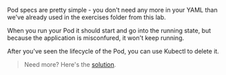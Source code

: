 Pod specs are pretty simple - you don't need any more in your YAML than we've already used in the exercises folder from this lab.

When you run your Pod it should start and go into the running state, but because the application is misconfured, it won't keep running.

After you've seen the lifecycle of the Pod, you can use Kubectl to delete it.

> Need more? Here's the [solution](pod-solution.md).